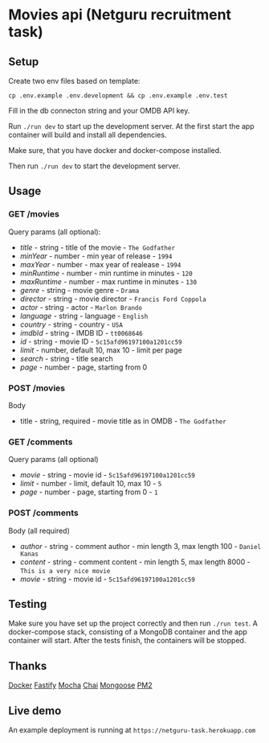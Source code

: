 # Movies api (Netguru recruitment task)

## Setup
Create two env files based on template:

`cp .env.example .env.development && cp .env.example .env.test`

Fill in the db connecton string and your OMDB API key.

Run `./run dev` to start up the development server. At the first start the app container will build
and install all dependencies.

Make sure, that you have docker and docker-compose installed.

Then run `./run dev` to start the development server.

## Usage
### GET /movies
Query params (all optional):
  - *title* - string - title of the movie - `The Godfather`
  - *minYear* - number - min year of release - `1994`
  - *maxYear* - number - max year of realease - `1994`
  - *minRuntime* - number - min runtime in minutes - `120` 
  - *maxRuntime* - number - max runtime in minutes - `130`
  - *genre* - string - movie genre - `Drama`
  - *director* - string - movie director - `Francis Ford Coppola`
  - *actor* - string - actor - `Marlon Brando`
  - *language* - string - language - `English`
  - *country* - string - country - `USA`
  - *imdbId* - string - IMDB ID - `tt0068646`
  - *id* - string - movie ID - `5c15afd96197100a1201cc59`
  - *limit* - number, default 10, max 10 - limit per page
  - *search* - string - title search
  - *page* - number - page, starting from 0

### POST /movies
Body
  - title - string, required - movie title as in OMDB - `The Godfather`

### GET /comments
Query params (all optional)
  - *movie* - string - movie id - `5c15afd96197100a1201cc59`
  - *limit* - number - limit, default 10, max 10 - `5`
  - *page* - number - page, starting from 0 - `1`

### POST /comments
Body (all required)
  - *author* - string - comment author - min length 3, max length 100 - `Daniel Kanas`
  - *content* - string - comment content - min length 5, max length 8000 - `This is a very nice
    movie`
  - *movie* - string - movie id - `5c15afd96197100a1201cc59`

## Testing
Make sure you have set up the project correctly and then run `./run test`. A docker-compose stack, consisting
of a MongoDB container and the app container will start. After the tests finish,
the containers will be stopped.

## Thanks
[Docker](https://www.docker.com/)
[Fastify](https://www.fastify.io/)
[Mocha](https://mochajs.org/)
[Chai](https://www.chaijs.com/)
[Mongoose](https://mongoosejs.com/)
[PM2](http://pm2.keymetrics.io/)


## Live demo
An example deployment is running at `https://netguru-task.herokuapp.com`
